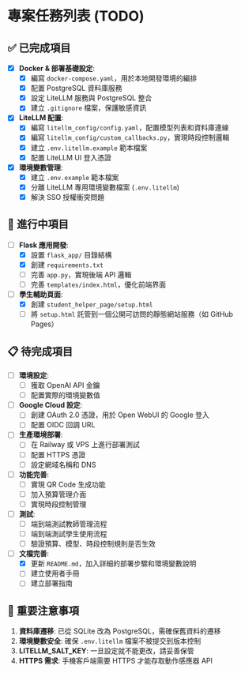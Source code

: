 # 專案任務列表 (TODO)

## ✅ 已完成項目

- [x] **Docker & 部署基礎設定**:
    - [x] 編寫 `docker-compose.yaml`，用於本地開發環境的編排
    - [x] 配置 PostgreSQL 資料庫服務
    - [x] 設定 LiteLLM 服務與 PostgreSQL 整合
    - [x] 建立 `.gitignore` 檔案，保護敏感資訊

- [x] **LiteLLM 配置**:
    - [x] 編寫 `litellm_config/config.yaml`，配置模型列表和資料庫連線
    - [x] 編寫 `litellm_config/custom_callbacks.py`，實現時段控制邏輯
    - [x] 建立 `.env.litellm.example` 範本檔案
    - [x] 配置 LiteLLM UI 登入憑證

- [x] **環境變數管理**:
    - [x] 建立 `.env.example` 範本檔案
    - [x] 分離 LiteLLM 專用環境變數檔案 (`.env.litellm`)
    - [x] 解決 SSO 授權衝突問題

## 🔄 進行中項目

- [ ] **Flask 應用開發**:
    - [x] 設置 `flask_app/` 目錄結構
    - [x] 創建 `requirements.txt`
    - [ ] 完善 `app.py`，實現後端 API 邏輯
    - [ ] 完善 `templates/index.html`，優化前端界面

- [ ] **學生輔助頁面**:
    - [x] 創建 `student_helper_page/setup.html`
    - [ ] 將 `setup.html` 託管到一個公開可訪問的靜態網站服務（如 GitHub Pages）

## 📋 待完成項目

- [ ] **環境設定**: 
    - [ ] 獲取 OpenAI API 金鑰
    - [ ] 配置實際的環境變數值

- [ ] **Google Cloud 設定**: 
    - [ ] 創建 OAuth 2.0 憑證，用於 Open WebUI 的 Google 登入
    - [ ] 配置 OIDC 回調 URL

- [ ] **生產環境部署**:
    - [ ] 在 Railway 或 VPS 上進行部署測試
    - [ ] 配置 HTTPS 憑證
    - [ ] 設定網域名稱和 DNS

- [ ] **功能完善**:
    - [ ] 實現 QR Code 生成功能
    - [ ] 加入預算管理介面
    - [ ] 實現時段控制管理

- [ ] **測試**:
    - [ ] 端到端測試教師管理流程
    - [ ] 端到端測試學生使用流程
    - [ ] 驗證預算、模型、時段控制規則是否生效

- [ ] **文檔完善**:
    - [x] 更新 `README.md`，加入詳細的部署步驟和環境變數說明
    - [ ] 建立使用者手冊
    - [ ] 建立部署指南

## 🚨 重要注意事項

1. **資料庫遷移**: 已從 SQLite 改為 PostgreSQL，需確保舊資料的遷移
2. **環境變數安全**: 確保 `.env.litellm` 檔案不被提交到版本控制
3. **LITELLM_SALT_KEY**: 一旦設定就不能更改，請妥善保管
4. **HTTPS 需求**: 手機客戶端需要 HTTPS 才能存取動作感應器 API